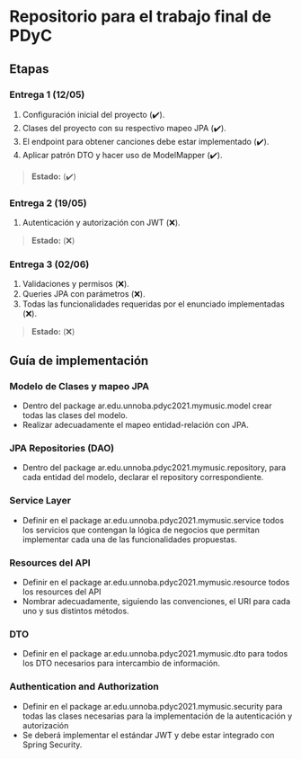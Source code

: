 # Repositorio para el trabajo final de PDyC

## Etapas

### Entrega 1 (12/05)

1. Configuración inicial del proyecto (:heavy_check_mark:).
2. Clases del proyecto con su respectivo mapeo JPA (:heavy_check_mark:).
3. El endpoint para obtener canciones debe estar implementado (:heavy_check_mark:).
4. Aplicar patrón DTO y hacer uso de ModelMapper (:heavy_check_mark:).

> **Estado:** (:heavy_check_mark:)

### Entrega 2 (19/05)

1. Autenticación y autorización con JWT (:x:).

> **Estado:** (:x:)

### Entrega 3 (02/06)

1. Validaciones y permisos (:x:).
2. Queries JPA con parámetros (:x:).
3. Todas las funcionalidades requeridas por el enunciado implementadas (:x:).

> **Estado:** (:x:)

## Guía de implementación

### Modelo de Clases y mapeo JPA
- Dentro del package ar.edu.unnoba.pdyc2021.mymusic.model crear todas las
clases del modelo.
- Realizar adecuadamente el mapeo entidad-relación con JPA.

### JPA Repositories (DAO)
- Dentro del package ar.edu.unnoba.pdyc2021.mymusic.repository, para cada
entidad del modelo, declarar el repository correspondiente.

### Service Layer
- Definir en el package ar.edu.unnoba.pdyc2021.mymusic.service todos los
servicios que contengan la lógica de negocios que permitan implementar cada
una de las funcionalidades propuestas.

### Resources del API
- Definir en el package ar.edu.unnoba.pdyc2021.mymusic.resource todos los
resources del API
- Nombrar adecuadamente, siguiendo las convenciones, el URI para cada uno y
sus distintos métodos.

### DTO
- Definir en el package ar.edu.unnoba.pdyc2021.mymusic.dto para todos los DTO
necesarios para intercambio de información.

### Authentication and Authorization
- Definir en el package ar.edu.unnoba.pdyc2021.mymusic.security para todas las
clases necesarias para la implementación de la autenticación y autorización
- Se deberá implementar el estándar JWT y debe estar integrado con Spring
Security.

